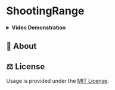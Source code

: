 # ShootingRange

<details close><summary><b>Video Demonstration</b></summary>
<br />

</details>

## :pencil: About

## :balance_scale: License

Usage is provided under the [MIT License](LICENSE).
